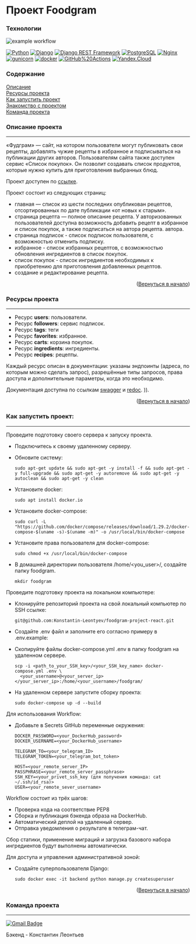 # Проект Foodgram

### Технологии
![example workflow](https://github.com/Konstantin-Leontyev/foodgram-project-react/actions/workflows/foodgram.yml/badge.svg)  
  
[![Python](https://img.shields.io/badge/-Python-464646?style=flat-square&logo=Python)](https://www.python.org/)
[![Django](https://img.shields.io/badge/-Django-464646?style=flat-square&logo=Django)](https://www.djangoproject.com/)
[![Django REST Framework](https://img.shields.io/badge/-Django%20REST%20Framework-464646?style=flat-square&logo=Django%20REST%20Framework)](https://www.django-rest-framework.org/)
[![PostgreSQL](https://img.shields.io/badge/-PostgreSQL-464646?style=flat-square&logo=PostgreSQL)](https://www.postgresql.org/)
[![Nginx](https://img.shields.io/badge/-NGINX-464646?style=flat-square&logo=NGINX)](https://nginx.org/ru/)
[![gunicorn](https://img.shields.io/badge/-gunicorn-464646?style=flat-square&logo=gunicorn)](https://gunicorn.org/)
[![docker](https://img.shields.io/badge/-Docker-464646?style=flat-square&logo=docker)](https://www.docker.com/)
[![GitHub%20Actions](https://img.shields.io/badge/-GitHub%20Actions-464646?style=flat-square&logo=GitHub%20actions)](https://github.com/features/actions)
[![Yandex.Cloud](https://img.shields.io/badge/-Yandex.Cloud-464646?style=flat-square&logo=Yandex.Cloud)](https://cloud.yandex.ru/)

### Содержание

[Описание](#description)  
[Ресурсы проекта](#resorces)  
[Как запустить проект](#start)  
[Знакомство с проектом](#command)  
[Команда проекта](#team)

<a name="description"><h3>Описание проекта</h3></a>
___

«Фудграм» — сайт, на котором пользователи могут публиковать свои рецепты, добавлять чужие рецепты в избранное и подписываться на публикации других авторов. 
Пользователям сайта также доступен сервис «Список покупок». Он позволит создавать список продуктов, которые нужно купить для приготовления выбранных блюд.

Проект доступен по [ссылке](https://kkalogram.ru).

Проект состоит из следующих страниц: 
* главная — список из шести последних опубликован рецептов, отсортированных по дате публикации «от новых к старым».
* страница рецепта — полное описание рецепта. У авторизованных пользователей доступна возможность добавить рецепт в избранное и список покупок, а также подписаться на автора рецепта.
автора.
* страница подписок - список подписок пользователя, с возможностью отменить подписку.
* избранное - список избранных рецептов, с возможностью обновления ингредиентов в список покупок.
* список покупок - список ингредиентов необходимых к приобретению для приготовления добавленных рецептов.
* создание и редактирование рецепта.

<p align="right">(<a href="#description">Вернуться в начало</a>)</p>

<a name="resorces"><h3>Ресурсы проекта</h3></a>
___
* Ресурс **users**: пользователи.
* Ресурс **followers**: сервис подписок.
* Ресурс **tags**: теги
* Ресурс **favorites**: избранное.
* Ресурс **carts**: корзина покупок.
* Ресурс **ingredients**: ингредиенты.
* Ресурс **recipes**: рецепты.

Каждый ресурс описан в документации: указаны эндпоинты (адреса, по которым можно сделать запрос), разрешённые типы запросов, права доступа и дополнительные параметры, когда это необходимо.

Документация доступна по ссылкам [swagger](https://kkalogram.ru/swagger/) и [redoc](https://kkalogram.ru/redoc/).
)).
<p align="right">(<a href="#description">Вернуться в начало</a>)</p>

<a name="start"><h3>Как запустить проект:</h3></a>
___
Проведите подготовку своего сервера к запуску проекта.

* Подключитесь к своему удаленному серверу. 

* Обновите систему:
  
  ```angular2html
  sudo apt-get update && sudo apt-get -y install -f && sudo apt-get -y full-upgrade && sudo apt-get -y autoremove && sudo apt-get -y autoclean && sudo apt-get -y clean
  ```

* Установите docker:
  ```angular2html
  sudo apt install docker.io 
  ```

* Установите docker-compose:
  
  ```angular2html
  sudo curl -L "https://github.com/docker/compose/releases/download/1.29.2/docker-compose-$(uname -s)-$(uname -m)" -o /usr/local/bin/docker-compose
  ```

* Установите права пользователя для docker-compose:
  ```angular2html
  sudo chmod +x /usr/local/bin/docker-compose
  ```

* В домашней директории пользователя /home/<you_user>/, создайте папку foodgram.
  ```angular2html
  mkdir foodgram
  ```

Проведите подготовку проекта на локальном компьютере:

* Клонируйте репозиторий проекта на свой локальный компьютер по SSH ссылке:

  ```angular2html
  git@github.com:Konstantin-Leontyev/foodgram-project-react.git
  ```

* Создайте .env файл и заполните его согласно примеру в .env.example:

* Скопируйте файлы docker-compose.yml .env в папку foodgram на удаленном сервере.

  ```angular2html
  scp -i <path_to_your_SSH_key>/<your_SSH_key_name> docker-compose.yml .env \ 
    <your_username>@<your_server_ip></your_server_ip>:/home/<your_username>/foodgram/
  ```
  
* На удаленном сервере запустите сборку проекта:
  ```angular2html
  sudo docker-compose up -d --build
  ```

Для использования Workflow:

* Добавьте в Secrets GitHub переменные окружения:

  ``` 
  DOCKER_PASSWORD=<your_DockerHub_password>
  DOCKER_USERNAME=<your_DockerHub_username>
  
  TELEGRAM_TO=<your_telegram_ID>
  TELEGRAM_TOKEN=<your_telegram_bot_token>
  
  HOST=<your_remote_server_IP>
  PASSPHRASE=<your_remote_server_passphrase>
  SSH_KEY=<your_privet_ssh_key (для получения команда: cat ~/.ssh/id_rsa)>
  USER=<your_remote_sever_username>
  ```

Workflow состоит из трёх шагов:

* Проверка кода на соответствие PEP8
* Сборка и публикация бэкенда образа на DockerHub.
* Автоматический деплой на удаленный сервер.
* Отправка уведомления о результате в телеграм-чат.

Сбор статики, применение миграций и загрузка базового набора ингредиентов будут выполнены автоматически.

Для доступа и управления административной зоной:

* Создайте суперпользователя Django:

  ```angular2html
  sudo docker exec -it backend python manage.py createsuperuser
  ```

<p align="right">(<a href="#description">Вернуться в начало</a>)</p>

<a name="team"><h3>Команда проекта</h3></a>
___

[![Gmail Badge](https://img.shields.io/badge/-K.A.Leontyev@gmail.com-c14438?style=flat&logo=Gmail&logoColor=white&link=mailto:K.A.Leontyev@gmail.com)](mailto:K.A.Leontyev@gmail.com)<p align='left'>

Бэкенд - Константин Леонтьев
